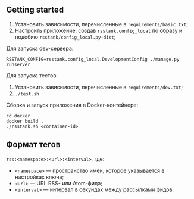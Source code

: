 ## Getting started

1. Установить зависимости, перечисленные в `requirements/basic.txt`;
2. Настроить приложение, создав `rsstank.config_local` по образу и подобию
   `rsstank/config_local.py-dist`;

Для запуска dev-сервера:

`RSSTANK_CONFIG=rsstank.config_local.DevelopmentConfig ./manage.py runserver`

Для запуска тестов:

1. Установить зависимости, перечисленные в `requirements/dev.txt`;
2. `./test.sh`

Сборка и запуск приложения в Docker-контейнере:

```
cd docker
docker build .
./rsstank.sh <container-id>
```

## Формат тегов

`rss:<namespace>:<url>:<interval>`, где:

* `<namespace>` — пространство имён, которое указывается в настройках ключа;
* `<url>` — URL RSS- или Atom-фида;
* `<interval>` — интервал в секундах между рассылками фидов.

